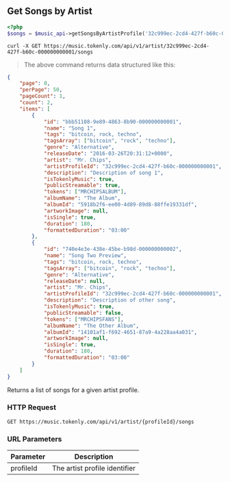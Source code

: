## Get Songs by Artist

```php
<?php
$songs = $music_api->getSongsByArtistProfile('32c999ec-2cd4-427f-b60c-000000000001');
```

```shell
curl -X GET https://music.tokenly.com/api/v1/artist/32c999ec-2cd4-427f-b60c-000000000001/songs
```

> The above command returns data structured like this:

```json
{
    "page": 0,
    "perPage": 50,
    "pageCount": 1,
    "count": 2,
    "items": [
        {
            "id": "bbb51108-9e89-4863-8b90-000000000001",
            "name": "Song 1",
            "tags": "bitcoin, rock, techno",
            "tagsArray": ["bitcoin", "rock", "techno"],
            "genre": "Alternative",
            "releaseDate": "2016-03-26T20:31:12+0000",
            "artist": "Mr. Chips",
            "artistProfileId": "32c999ec-2cd4-427f-b60c-000000000001",
            "description": "Description of song 1",
            "isTokenlyMusic": true,
            "publicStreamable": true,
            "tokens": ["MRCHIPSALBUM"],
            "albumName": "The Album",
            "albumId": "5918b2f6-ee00-4d89-89d8-88ffe19331df",
            "artworkImage": null,
            "isSingle": true,
            "duration": 180,
            "formattedDuration": "03:00"
        },
        {
            "id": "740e4e3e-438e-45be-b98d-000000000002",
            "name": "Song Two Preview",
            "tags": "bitcoin, rock, techno",
            "tagsArray": ["bitcoin", "rock", "techno"],
            "genre": "Alternative",
            "releaseDate": null,
            "artist": "Mr. Chips",
            "artistProfileId": "32c999ec-2cd4-427f-b60c-000000000001",
            "description": "Description of other song",
            "isTokenlyMusic": true,
            "publicStreamable": false,
            "tokens": ["MRCHIPSFANS"],
            "albumName": "The Other Album",
            "albumId": "14101af1-f692-4651-87a9-4a228aa4a031",
            "artworkImage": null,
            "isSingle": true,
            "duration": 180,
            "formattedDuration": "03:00"
        }
    ]
}

```

Returns a list of songs for a given artist profile.

### HTTP Request

`GET https://music.tokenly.com/api/v1/artist/{profileId}/songs`


### URL Parameters

Parameter | Description
--------- | -----------
profileId | The artist profile identifier

